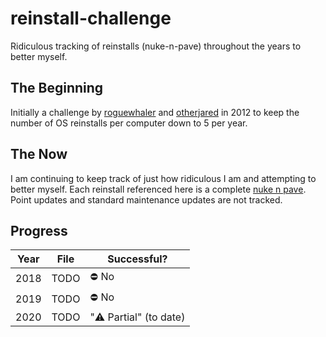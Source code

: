 # reinstall-challenge
Ridiculous tracking of reinstalls (nuke-n-pave) throughout the years to better myself.

## The Beginning
Initially a challenge by
[roguewhaler](https://roguewhaler.net/)
and
[otherjared](https://otherjared.net/)
in 2012 to keep the number of OS reinstalls per computer down to 5 per year.

## The Now
I am continuing to keep track of just how ridiculous I am and attempting to better myself. Each reinstall referenced here is a complete [nuke n pave](https://www.urbandictionary.com/define.php?term=nuke%20n%20pave). Point updates and standard maintenance updates are not tracked.

## Progress

| Year | File | Successful? | 
| ---|---|---|
| 2018 | TODO | :no_entry: No |
| 2019 | TODO | :no_entry: No |
| 2020 | TODO | ":warning: Partial" (to date) |
